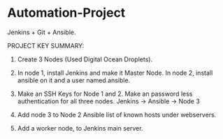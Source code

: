 # Automation-Project
Jenkins + Git + Ansible.

PROJECT KEY SUMMARY:

1. Create 3 Nodes (Used Digital Ocean Droplets).

2. In node 1, install Jenkins and make it Master Node.
   In node 2, install ansible on it and a user named ansible.

3. Make an SSH Keys for Node 1 and 2.
   Make an password less authentication for all three nodes. Jenkins -> Ansible -> Node 3

4. Add node 3 to Node 2 Ansible list of known hosts under webservers.

5. Add a worker node, to Jenkins main server.
